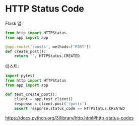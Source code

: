 # HTTP Status Code

Flask 앱:

```python
from http import HTTPStatus
from app import app

@app.route('/posts', methods=['POST'])
def create_post():
    return '', HTTPStatus.CREATED
```

테스트:

```python
import pytest
from http import HTTPStatus
from app import app

def test_create_post():
    client = app.test_client()
    response = client.post('/posts')
    assert response.status_code == HTTPStatus.CREATED
```

https://docs.python.org/3/library/http.html#http-status-codes
